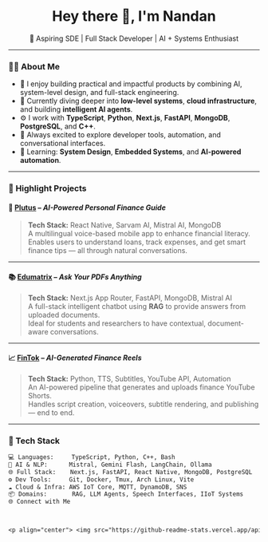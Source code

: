 <h1 align="center">Hey there 👋, I'm Nandan</h1>
<p align="center">
  🚀 Aspiring SDE | Full Stack Developer | AI + Systems Enthusiast
</p>

---

### 👨‍💻 About Me

- 🔭 I enjoy building practical and impactful products by combining AI, system-level design, and full-stack engineering.
- 🌱 Currently diving deeper into **low-level systems**, **cloud infrastructure**, and building **intelligent AI agents**.
- ⚙️ I work with **TypeScript**, **Python**, **Next.js**, **FastAPI**, **MongoDB**, **PostgreSQL**, and **C++**.
- 💬 Always excited to explore developer tools, automation, and conversational interfaces.
- 🧠 Learning: **System Design**, **Embedded Systems**, and **AI-powered automation**.

---

### 🚀 Highlight Projects

#### 🏦 [Plutus](https://github.com/nandan-19/Plutus) – *AI-Powered Personal Finance Guide*
> **Tech Stack:** React Native, Sarvam AI, Mistral AI, MongoDB  
> A multilingual voice-based mobile app to enhance financial literacy.  
> Enables users to understand loans, track expenses, and get smart finance tips — all through natural conversations.

---

#### 📚 [Edumatrix](https://github.com/nandan-19/Edumatrix-AI) – *Ask Your PDFs Anything*
> **Tech Stack:** Next.js App Router, FastAPI, MongoDB, Mistral AI  
> A full-stack intelligent chatbot using **RAG** to provide answers from uploaded documents.  
> Ideal for students and researchers to have contextual, document-aware conversations.

---

#### 📈 [FinTok](https://github.com/THETITAN220/FinTok2.0) – *AI-Generated Finance Reels*
> **Tech Stack:** Python, TTS, Subtitles, YouTube API, Automation  
> An AI-powered pipeline that generates and uploads finance YouTube Shorts.  
> Handles script creation, voiceovers, subtitle rendering, and publishing — end to end.

---

### 🧰 Tech Stack

```txt
💻 Languages:     TypeScript, Python, C++, Bash
🧠 AI & NLP:      Mistral, Gemini Flash, LangChain, Ollama
🌐 Full Stack:    Next.js, FastAPI, React Native, MongoDB, PostgreSQL
⚙️ Dev Tools:     Git, Docker, Tmux, Arch Linux, Vite
☁️ Cloud & Infra: AWS IoT Core, MQTT, DynamoDB, SNS
📦 Domains:       RAG, LLM Agents, Speech Interfaces, IIoT Systems
🌐 Connect with Me



<p align="center"> <img src="https://github-readme-stats.vercel.app/api?username=nandan-19&show_icons=true&theme=radical" alt="nandan-19's GitHub stats" /> </p> ```
